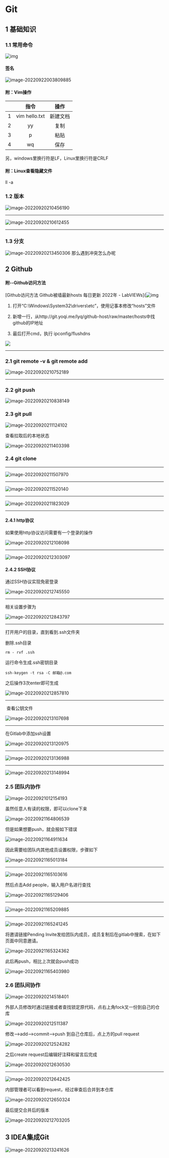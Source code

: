 # Git

## 1 基础知识

### 1.1 常用命令

![img](imgs\Git\OPG@$MKX[]H]L}{R$OUP[}3.png)

#### 签名

![image-20220922003809885](imgs/Git/image-20220922003809885.png)

#### 附：Vim操作

|      |     指令      |   操作   |
| :--: | :-----------: | :------: |
|  1   | vim hello.txt | 新建文档 |
|  2   |      yy       |   复制   |
|  3   |       p       |   粘贴   |
|  4   |      wq       |   保存   |

另，windows里换行符是LF，Linux里换行符是CRLF

#### 附：Linux查看隐藏文件

ll -a

### 1.2 版本

![image-20220920210456190](imgs\Git\image-20220920210456190.png)

------------------------------------------------------------------------------------------------------------------------------------------------------

![image-20220920210612455](imgs\Git\image-20220920210612455.png)

---------------------

### 1.3 分支

![image-20220920213450306](imgs\Git\image-20220920213450306.png)
那么遇到冲突怎么办呢

## 2 Github

#### 附--Github访问方法

[Github访问方法 Github被墙最新hosts 每日更新 2022年 - LabVIEWs](![img](file:///C:\Users\Sherry\AppData\Roaming\Tencent\QQ\Temp\%W@GJ$ACOF(TYDYECOKVDYB.png)https://www.labviews.cn/d/16-github-githubhosts-2022)

1. 打开“C:\Windows\System32\drivers\etc”，使用记事本修改“hosts”文件

2. 新增一行，从http://git.yoqi.me/lyq/github-host/raw/master/hosts中找github的IP地址

3. 最后打开cmd，执行 ipconfig/flushdns

![](imgs\Git\image-20220920210806126.png)

-----

### 2.1 git remote -v  &  git remote add

![image-20220920210752189](imgs\Git\image-20220920210752189.png)

-----------

### 2.2 git push

![image-20220920210838149](imgs\Git\image-20220920210838149.png)

### 2.3 git pull

![image-20220920211124102](imgs\Git\image-20220920211124102.png)

查看拉取后的本地状态

![image-20220920211403398](imgs\Git\image-20220920211403398.png)

### 2.4 git clone

-----------

![image-20220920211507970](imgs\Git\image-20220920211507970.png)

----------------

![image-20220920211520140](imgs\Git\image-20220920211520140.png)

--------



![image-20220920211823029](imgs\Git\image-20220920211823029.png)

-----

#### 2.4.1 http协议

如果使用http协议访问需要有一个登录的操作

![image-20220920212108098](imgs\Git\image-20220920212108098.png)

--------------

![image-20220920212303097](imgs\Git\image-20220920212303097.png)

#### 2.4.2 SSH协议

通过SSH协议实现免密登录

![image-20220920212745550](imgs\Git\image-20220920212745550.png)

----------

相关设置步骤为

![image-20220920212843797](imgs\Git\image-20220920212843797.png)

----

打开用户的目录，直到看到.ssh文件夹

删除.ssh目录

```
rm - rvf .ssh
```

运行命令生成.ssh密钥目录

```
ssh-keygen -t rsa -C 邮箱@.com
```

之后操作3次enter即可生成

![image-20220920212857810](imgs\Git\image-20220920212857810.png)

---------

 查看公钥文件

![image-20220920213107698](imgs\Git\image-20220920213107698.png)

----

在Gitlab中添加ssh设置

![image-20220920213120975](imgs\Git\image-20220920213120975.png)

--------

![image-20220920213136988](imgs\Git\image-20220920213136988.png)

-----

![image-20220920213148994](imgs\Git\image-20220920213148994.png)

### 2.5 团队内协作

![image-20220921012154193](imgs\Git\image-20220921012154193.png)

虽然任意人有读的权限，即可以clone下来

![image-20220921164806539](imgs/Git/image-20220921164806539.png)

但是如果想要push，就会报如下错误

![image-20220921164911634](imgs/Git/image-20220921164911634.png)

因此需要给团队内其他成员设置权限，步骤如下

![image-20220921165013184](imgs/Git/image-20220921165013184.png)

------

![image-20220921165103616](imgs/Git/image-20220921165103616.png)

然后点击Add people，输入用户名进行查找

![image-20220921165129406](imgs/Git/image-20220921165129406.png)

----

![image-20220921165209885](imgs/Git/image-20220921165209885.png)

----

![image-20220921165241245](imgs/Git/image-20220921165241245.png)

将邀请链接Pending Invite发给团队内成员，成员复制后在gitlab中搜索，在如下页面中同意邀请。

![image-20220921165324362](imgs/Git/image-20220921165324362.png)

此后再push，相比上次就会push成功

![image-20220921165403980](imgs/Git/image-20220921165403980.png)

### 2.6 团队间协作

![image-20220920214518401](imgs\Git\image-20220920214518401.png)

外部人员修改时通过链接或者查找锁定原代码，点右上角fock叉一份到自己的仓库

![image-20220920212511387](imgs\Git\image-20220920212511387.png)

修改-->add-->commit-->push  到自己仓库后，点上方的pull request

![image-20220920212524282](imgs\Git\image-20220920212524282.png)

之后create request后编辑好注释和留言后完成

![image-20220920212630530](imgs\Git\image-20220920212630530.png)

-----

![image-20220920212642425](imgs\Git\image-20220920212642425.png)

内部管理者可以看到request，经过审查后合并到本仓库

![image-20220920212650324](imgs\Git\image-20220920212650324.png)

最后提交合并后的版本

![image-20220920212703205](imgs\Git\image-20220920212703205.png)

## 3 IDEA集成Git

![image-20220920213241626](imgs\Git\image-20220920213241626.png)
